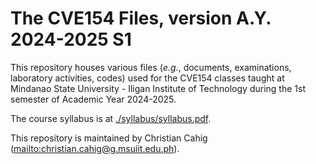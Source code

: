# The CVE154 Files, version A.Y. 2024-2025 S1

This repository houses various files
(*e.g.*, documents, examinations, laboratory activities, codes)
used for the CVE154 classes taught
at Mindanao State University - Iligan Institute of Technology
during the 1st semester of Academic Year 2024-2025.

<!-- For reproducibility, use [./env.yml](`env.yml`) to set up a conda environment with Python 3.12.X. -->

The course syllabus is at [./syllabus/syllabus.pdf](`syllabus/syllabus.pdf`).

This repository is maintained by Christian Cahig
([mailto:christian.cahig@g.msuiit.edu.ph](christian.cahig@g.msuiit.edu.ph)).
